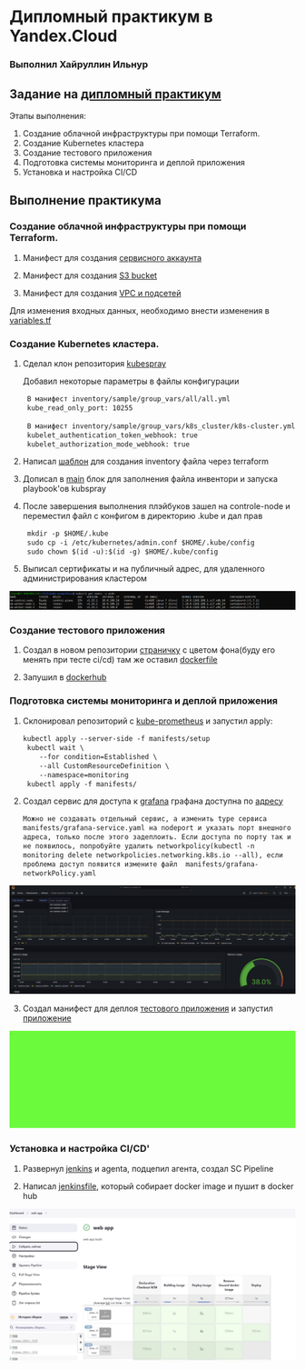 # Дипломный практикум в Yandex.Cloud 

### Выполнил Хайруллин Ильнур

## Задание на [дипломный практикум](https://github.com/netology-code/devops-diplom-yandexcloud)

Этапы выполнения:

1) Создание облачной инфраструктуры при помощи Terraform.
2) Создание Kubernetes кластера
3) Создание тестового приложения
4) Подготовка cистемы мониторинга и деплой приложения
5) Установка и настройка CI/CD

## Выполнение практикума

### Создание облачной инфраструктуры при помощи Terraform.

1) Манифест для создания  [сервисного аккаунта](https://github.com/khayrullinii/devops-netology/tree/master/devops-diplom-2024-khayrullin/YC-terraform/sa.tf)

2) Манифест для создания [S3 bucket](https://github.com/khayrullinii/devops-netology/tree/master/devops-diplom-2024-khayrullin/YC-terraform/bucket.tf)

3) Манифест для создания [VPC и подсетей](https://github.com/khayrullinii/devops-netology/tree/master/devops-diplom-2024-khayrullin/YC-terraform/vpc.tf)

Для изменения входных данных, необходимо внести изменения в [variables.tf](https://github.com/khayrullinii/devops-netology/tree/master/devops-diplom-2024-khayrullin/YC-terraform/variables.tf)

### Создание Kubernetes кластера.

1) Сделал клон репозитория [kubespray](https://github.com/kubernetes-sigs/kubespray)

    Добавил некоторые параметры в файлы конфигурации
    
        В манифест inventory/sample/group_vars/all/all.yml
        kube_read_only_port: 10255

        В манифест inventory/sample/group_vars/k8s_cluster/k8s-cluster.yml
        kubelet_authentication_token_webhook: true
        kubelet_authorization_mode_webhook: true

2) Написал [шаблон](https://github.com/khayrullinii/devops-netology/tree/master/devops-diplom-2024-khayrullin/YC-terraform/hosts.tftpl) для создания inventory файла через terraform 

3) Дописал в [main](https://github.com/khayrullinii/devops-netology/tree/master/devops-diplom-2024-khayrullin/YC-terraform/main.tf) блок для заполнения файла инвентори и запуска playbook'ов kubspray

4) После завершения выполнения плэйбуков зашел на controle-node и переместил файл с конфигом в директорию .kube и дал прав

        mkdir -p $HOME/.kube
        sudo cp -i /etc/kubernetes/admin.conf $HOME/.kube/config
        sudo chown $(id -u):$(id -g) $HOME/.kube/config

5) Выписал сертификаты и на публичный адрес, для удаленного администрирования кластером

![3](img/3.png)

### Создание тестового приложения

1) Создал в новом репозитории [страничку](https://github.com/khayrullinii/test_app) c цветом фона(буду его менять при тесте ci/cd) там же оставил [dockerfile](https://github.com/khayrullinii/test_app)

2) Запушил в [dockerhub](https://hub.docker.com/r/khayrullinii/app-nginx)


### Подготовка cистемы мониторинга и деплой приложения

1)  Склонировал репозиторий с [kube-prometheus](https://github.com/prometheus-operator/kube-prometheus) и запустил apply:

        kubectl apply --server-side -f manifests/setup
         kubectl wait \
         	--for condition=Established \
         	--all CustomResourceDefinition \
         	--namespace=monitoring
         kubectl apply -f manifests/

2) Создал сервис для доступа к  [grafana](https://github.com/khayrullinii/devops-netology/tree/master/devops-diplom-2024-khayrullin/kube_config/grafana.tf) графана доступна по [адресу](http://158.160.116.57:30003/)

       Можно не создавать отдельный сервис, а изменить type сервиса manifests/grafana-service.yaml на nodeport и указать порт внешного адреса, только после этого задеплоить. Если доступа по порту так и не появилось, попробуйте удалить networkpolicy(kubectl -n monitoring delete networkpolicies.networking.k8s.io --all), если проблема доступ появится измените файл  manifests/grafana-networkPolicy.yaml

![2](img/2.png)

3) Создал манифест для деплоя [тестового приложения](https://github.com/khayrullinii/devops-netology/tree/master/devops-diplom-2024-khayrullin/kube_config/deploy.tf) и запустил [приложение](http://158.160.116.57:30080/)

![5](img/5.png)

### Установка и настройка CI/CD'

1) Развернул [jenkins](http://178.154.205.122:8080/) и agenta, подцепил агента, создал SC Pipeline

2)  Написал [jenkinsfile](https://github.com/khayrullinii/test_app/blob/master/Jenkinsfile), который собирает docker image и пушит в docker hub

![4](img/4.png)



